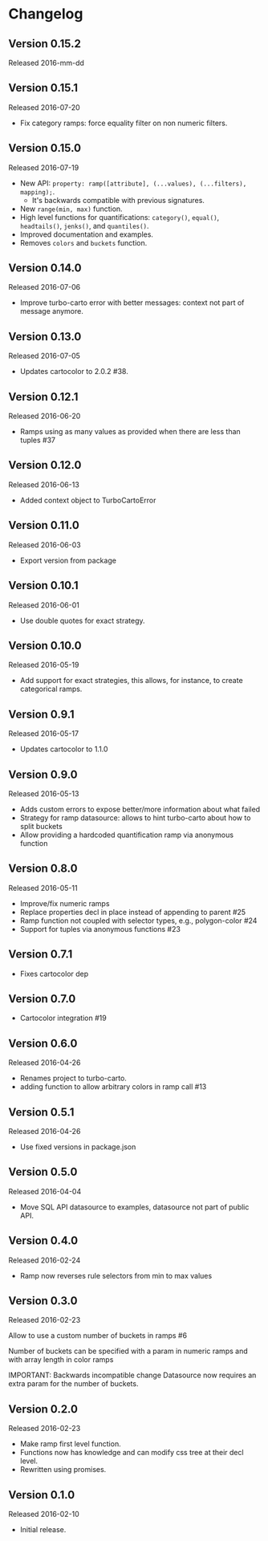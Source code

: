 # Changelog

## Version 0.15.2
Released 2016-mm-dd


## Version 0.15.1
Released 2016-07-20

 - Fix category ramps: force equality filter on non numeric filters.


## Version 0.15.0
Released 2016-07-19

 - New API: `property: ramp([attribute], (...values), (...filters), mapping);`.
   - It's backwards compatible with previous signatures.
 - New `range(min, max)` function.
 - High level functions for quantifications: `category()`, `equal()`, `headtails()`, `jenks()`, and `quantiles()`.
 - Improved documentation and examples.
 - Removes `colors` and `buckets` function.


## Version 0.14.0
Released 2016-07-06

 - Improve turbo-carto error with better messages: context not part of message anymore.


## Version 0.13.0
Released 2016-07-05

- Updates cartocolor to 2.0.2 #38.


## Version 0.12.1
Released 2016-06-20

 - Ramps using as many values as provided when there are less than tuples #37


## Version 0.12.0
Released 2016-06-13

- Added context object to TurboCartoError


## Version 0.11.0
Released 2016-06-03

- Export version from package


## Version 0.10.1
Released 2016-06-01

- Use double quotes for exact strategy.


## Version 0.10.0
Released 2016-05-19

- Add support for exact strategies, this allows, for instance, to create categorical ramps.


## Version 0.9.1
Released 2016-05-17

- Updates cartocolor to 1.1.0


## Version 0.9.0
Released 2016-05-13

- Adds custom errors to expose better/more information about what failed
- Strategy for ramp datasource: allows to hint turbo-carto about how to split buckets
- Allow providing a hardcoded quantification ramp via anonymous function


## Version 0.8.0
Released 2016-05-11

- Improve/fix numeric ramps
- Replace properties decl in place instead of appending to parent #25
- Ramp function not coupled with selector types, e.g., polygon-color #24
- Support for tuples via anonymous functions #23


## Version 0.7.1

- Fixes cartocolor dep


## Version 0.7.0

- Cartocolor integration #19


## Version 0.6.0
Released 2016-04-26

- Renames project to turbo-carto.
- adding function to allow arbitrary colors in ramp call #13


## Version 0.5.1
Released 2016-04-26

- Use fixed versions in package.json


## Version 0.5.0
Released 2016-04-04

 - Move SQL API datasource to examples, datasource not part of public API.


## Version 0.4.0
Released 2016-02-24

 - Ramp now reverses rule selectors from min to max values


## Version 0.3.0
Released 2016-02-23

Allow to use a custom number of buckets in ramps #6

Number of buckets can be specified with a param in numeric ramps
and with array length in color ramps

IMPORTANT: Backwards incompatible change
Datasource now requires an extra param for the number of buckets.


## Version 0.2.0
Released 2016-02-23

 - Make ramp first level function.
 - Functions now has knowledge and can modify css tree at their decl level.
 - Rewritten using promises.


## Version 0.1.0
Released 2016-02-10

 - Initial release.
